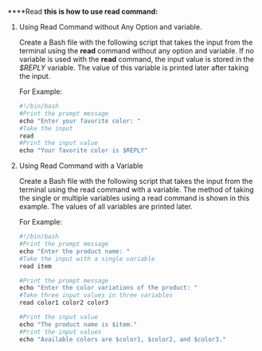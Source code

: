 ****Read
**this is how to use read command:**
1. Using Read Command without Any Option and variable.

    Create a Bash file with the following script that takes the input from the terminal using the **read** command without any option and variable. If no variable is used with the **read** command, the input value is stored in the *$REPLY* variable. The value of this variable is printed later after taking the input. 

    For Example:

    ```python
    #!/bin/bash  
    #Print the prompt message
    echo "Enter your favorite color: "  
    #Take the input
    read  
    #Print the input value
    echo "Your favorite color is $REPLY"
    ```
2. Using Read Command with a Variable

    Create a Bash file with the following script that takes the input from the terminal using the read command with a variable. The method of taking the single or multiple variables using a read command is shown in this example. The values of all variables are printed later.

    For Example:

    ```python
    #!/bin/bash  
    #Print the prompt message
    echo "Enter the product name: "  
    #Take the input with a single variable
    read item

    #Print the prompt message
    echo "Enter the color variations of the product: "  
    #Take three input values in three variables
    read color1 color2 color3

    #Print the input value
    echo "The product name is $item."  
    #Print the input values
    echo "Available colors are $color1, $color2, and $color3."
    ```